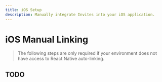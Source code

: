 ```yaml
---
title: iOS Setup
description: Manually integrate Invites into your iOS application. 
---
```


# iOS Manual Linking

> The following steps are only required if your environment does not have access to React Native
auto-linking. 

## TODO
